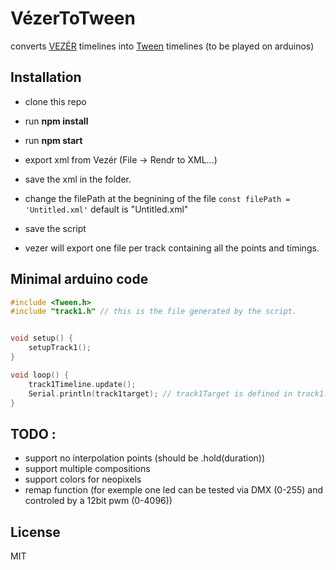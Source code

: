 # VézerToTween
converts [VEZÉR](https://imimot.com/vezer/)  timelines into [Tween](https://github.com/hideakitai/Tween) timelines (to be played on arduinos) 



## Installation 
- clone this repo 
- run **npm install**
- run **npm start**

- export xml from Vezér (File -> Rendr to XML...)
- save the xml in the folder. 
- change the filePath at the begnining of the file
 	`const filePath = 'Untitled.xml'` default is "Untitled.xml"
- save the script
- vezer will export one file per track containing all the points and timings. 

## Minimal arduino code 
```C
#include <Tween.h>
#include "track1.h" // this is the file generated by the script.


void setup() {
    setupTrack1();
}

void loop() {
    track1Timeline.update();
    Serial.println(track1target); // track1Target is defined in track1.h
}
```


## TODO : 
- support no interpolation points (should be .hold(duration))
- support multiple compositions 
- support colors for neopixels 
- remap function (for exemple one led can be tested via DMX (0-255) and controled by a 12bit pwm (0-4096))

## License
MIT